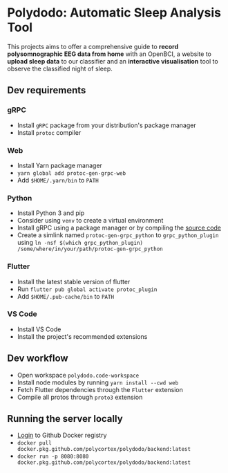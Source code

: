 # Polydodo: Automatic Sleep Analysis Tool

This projects aims to offer a comprehensive guide to **record polysomnographic EEG data from home** with an OpenBCI, a website to **upload sleep data** to our classifier and an **interactive visualisation** tool to observe the classified night of sleep.

## Dev requirements

### gRPC

- Install `gRPC` package from your distribution's package manager
- Install `protoc` compiler

### Web

- Install Yarn package manager
- `yarn global add protoc-gen-grpc-web`
- Add `$HOME/.yarn/bin` to `PATH`

### Python

- Install Python 3 and pip
- Consider using `venv` to create a virtual environment
- Install gRPC using a package manager or by compiling the [source code](https://github.com/grpc/grpc)
- Create a simlink named `protoc-gen-grpc_python` to `grpc_python_plugin` using `ln -nsf $(which grpc_python_plugin) /some/where/in/your/path/protoc-gen-grpc_python`

### Flutter

- Install the latest stable version of flutter
- Run `flutter pub global activate protoc_plugin`
- Add `$HOME/.pub-cache/bin` to `PATH`

### VS Code

- Install VS Code
- Install the project's recommended extensions

## Dev workflow

- Open workspace `polydodo.code-workspace`
- Install node modules by running `yarn install --cwd web`
- Fetch Flutter dependencies through the `Flutter` extension
- Compile all protos through `proto3` extension

## Running the server locally

- [Login](https://docs.github.com/en/free-pro-team@latest/packages/using-github-packages-with-your-projects-ecosystem/configuring-docker-for-use-with-github-packages#authenticating-with-a-personal-access-token) to Github Docker registry
- `docker pull docker.pkg.github.com/polycortex/polydodo/backend:latest`
- `docker run -p 8080:8080 docker.pkg.github.com/polycortex/polydodo/backend:latest`
